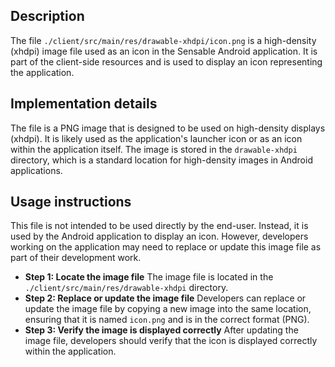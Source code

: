 ## Description

The file `./client/src/main/res/drawable-xhdpi/icon.png` is a high-density (xhdpi) image file used as an icon in the Sensable Android application. It is part of the client-side resources and is used to display an icon representing the application.


## Implementation details

The file is a PNG image that is designed to be used on high-density displays (xhdpi). It is likely used as the application's launcher icon or as an icon within the application itself. The image is stored in the `drawable-xhdpi` directory, which is a standard location for high-density images in Android applications.


## Usage instructions

This file is not intended to be used directly by the end-user. Instead, it is used by the Android application to display an icon. However, developers working on the application may need to replace or update this image file as part of their development work.

* **Step 1: Locate the image file** 
  The image file is located in the `./client/src/main/res/drawable-xhdpi` directory.
* **Step 2: Replace or update the image file** 
  Developers can replace or update the image file by copying a new image into the same location, ensuring that it is named `icon.png` and is in the correct format (PNG).
* **Step 3: Verify the image is displayed correctly** 
  After updating the image file, developers should verify that the icon is displayed correctly within the application.



